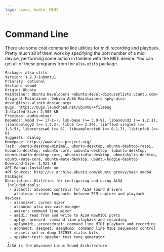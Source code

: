 ```yaml
---
tags: Linux, Audio, MIDI
---
```


# Command Line

There are some cool command line utilities for midi recording and playback. Pretty much all of them work by specifying the port number of a midi device, performing some action in tandem with the MIDI device. You can get all of these programs from the `alsa-utils` package.

```
Package: alsa-utils
Version: 1.2.3-1ubuntu1
Priority: optional
Section: sound
Origin: Ubuntu
Maintainer: Ubuntu Developers <ubuntu-devel-discuss@lists.ubuntu.com>
Original-Maintainer: Debian ALSA Maintainers <pkg-alsa-devel@lists.alioth.debian.org>
Bugs: https://bugs.launchpad.net/ubuntu/+filebug
Installed-Size: 2,507 kB
Provides: audio-mixer
Depends: kmod (>= 17-1~), lsb-base (>= 3.0-9), libasound2 (>= 1.2.1), libatopology2 (>= 1.2.2), libc6 (>= 2.29), libfftw3-single3 (>= 3.3.5), libncursesw6 (>= 6), libsamplerate0 (>= 0.1.7), libtinfo6 (>= 6)
Suggests: dialog
Homepage: https://www.alsa-project.org/
Task: ubuntu-desktop-minimal, ubuntu-desktop, ubuntu-desktop-raspi, kubuntu-desktop, xubuntu-core, xubuntu-desktop, lubuntu-desktop, ubuntustudio-desktop-core, ubuntustudio-desktop, ubuntukylin-desktop, ubuntu-mate-core, ubuntu-mate-desktop, ubuntu-budgie-desktop
Download-Size: 1,021 kB
APT-Manual-Installed: no
APT-Sources: http://us.archive.ubuntu.com/ubuntu groovy/main amd64 Packages
Description: Utilities for configuring and using ALSA
 Included tools:
  - alsactl: advanced controls for ALSA sound drivers
  - alsaloop: create loopbacks between PCM capture and playback devices
  - alsamixer: curses mixer
  - alsaucm: alsa use case manager
  - amixer: command line mixer
  - amidi: read from and write to ALSA RawMIDI ports
  - aplay, arecord: command line playback and recording
  - aplaymidi, arecordmidi: command line MIDI playback and recording
  - aconnect, aseqnet, aseqdump: command line MIDI sequencer control
  - iecset: set or dump IEC958 status bits
  - speaker-test: speaker test tone generator
 .
 ALSA is the Advanced Linux Sound Architecture.
```
